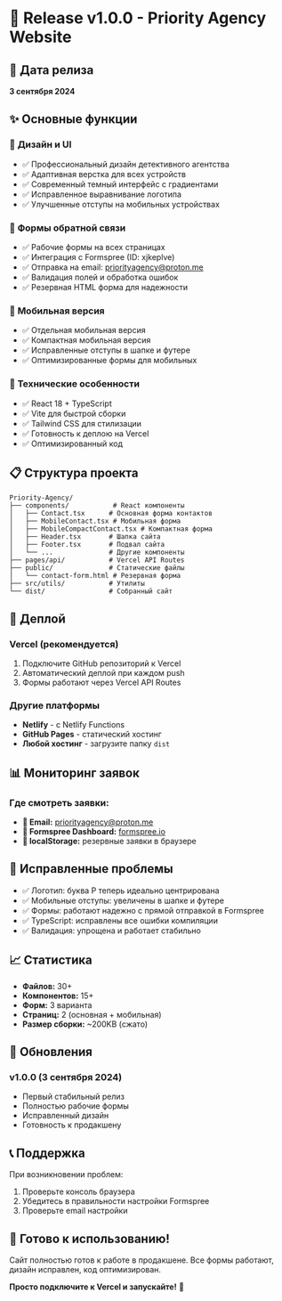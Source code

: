 # 🚀 Release v1.0.0 - Priority Agency Website

## 📅 Дата релиза
**3 сентября 2024**

## ✨ Основные функции

### 🎨 **Дизайн и UI**
- ✅ Профессиональный дизайн детективного агентства
- ✅ Адаптивная верстка для всех устройств
- ✅ Современный темный интерфейс с градиентами
- ✅ Исправленное выравнивание логотипа
- ✅ Улучшенные отступы на мобильных устройствах

### 📧 **Формы обратной связи**
- ✅ Рабочие формы на всех страницах
- ✅ Интеграция с Formspree (ID: xjkeplve)
- ✅ Отправка на email: priorityagency@proton.me
- ✅ Валидация полей и обработка ошибок
- ✅ Резервная HTML форма для надежности

### 📱 **Мобильная версия**
- ✅ Отдельная мобильная версия
- ✅ Компактная мобильная версия
- ✅ Исправленные отступы в шапке и футере
- ✅ Оптимизированные формы для мобильных

### 🔧 **Технические особенности**
- ✅ React 18 + TypeScript
- ✅ Vite для быстрой сборки
- ✅ Tailwind CSS для стилизации
- ✅ Готовность к деплою на Vercel
- ✅ Оптимизированный код

## 📋 **Структура проекта**

```
Priority-Agency/
├── components/           # React компоненты
│   ├── Contact.tsx      # Основная форма контактов
│   ├── MobileContact.tsx # Мобильная форма
│   ├── MobileCompactContact.tsx # Компактная форма
│   ├── Header.tsx       # Шапка сайта
│   ├── Footer.tsx       # Подвал сайта
│   └── ...              # Другие компоненты
├── pages/api/           # Vercel API Routes
├── public/              # Статические файлы
│   └── contact-form.html # Резервная форма
├── src/utils/           # Утилиты
└── dist/                # Собранный сайт
```

## 🚀 **Деплой**

### Vercel (рекомендуется)
1. Подключите GitHub репозиторий к Vercel
2. Автоматический деплой при каждом push
3. Формы работают через Vercel API Routes

### Другие платформы
- **Netlify** - с Netlify Functions
- **GitHub Pages** - статический хостинг
- **Любой хостинг** - загрузите папку `dist`

## 📊 **Мониторинг заявок**

### Где смотреть заявки:
- **📧 Email:** priorityagency@proton.me
- **📱 Formspree Dashboard:** [formspree.io](https://formspree.io)
- **💾 localStorage:** резервные заявки в браузере

## 🐛 **Исправленные проблемы**

- ✅ Логотип: буква P теперь идеально центрирована
- ✅ Мобильные отступы: увеличены в шапке и футере
- ✅ Формы: работают надежно с прямой отправкой в Formspree
- ✅ TypeScript: исправлены все ошибки компиляции
- ✅ Валидация: упрощена и работает стабильно

## 📈 **Статистика**

- **Файлов:** 30+
- **Компонентов:** 15+
- **Форм:** 3 варианта
- **Страниц:** 2 (основная + мобильная)
- **Размер сборки:** ~200KB (сжато)

## 🔄 **Обновления**

### v1.0.0 (3 сентября 2024)
- Первый стабильный релиз
- Полностью рабочие формы
- Исправленный дизайн
- Готовность к продакшену

## 📞 **Поддержка**

При возникновении проблем:
1. Проверьте консоль браузера
2. Убедитесь в правильности настройки Formspree
3. Проверьте email настройки

## 🎯 **Готово к использованию!**

Сайт полностью готов к работе в продакшене. Все формы работают, дизайн исправлен, код оптимизирован.

**Просто подключите к Vercel и запускайте!** 🚀
